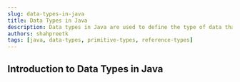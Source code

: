 ```yaml
---
slug: data-types-in-java
title: Data Types in Java
description: Data types in Java are used to define the type of data that a variable can hold. This guide covers the different data types available in Java.
authors: shahpreetk
tags: [java, data-types, primitive-types, reference-types]
---
```


## Introduction to Data Types in Java
